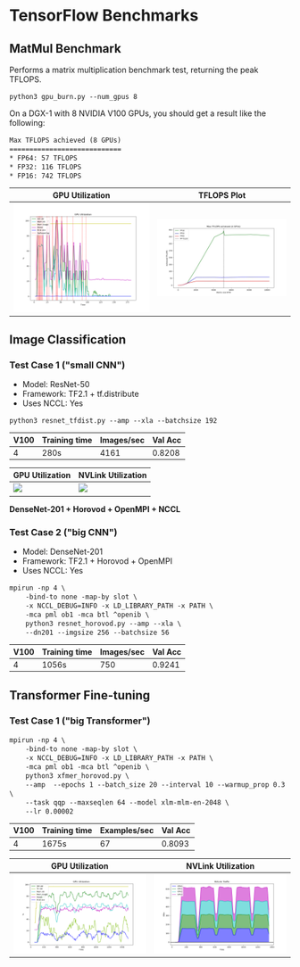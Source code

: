 # TensorFlow Benchmarks

## MatMul Benchmark

Performs a matrix multiplication benchmark test, returning the peak TFLOPS.

```shell
python3 gpu_burn.py --num_gpus 8
```

On a DGX-1 with 8 NVIDIA V100 GPUs, you should get a result like the following:

```
Max TFLOPS achieved (8 GPUs)
============================
* FP64: 57 TFLOPS
* FP32: 116 TFLOPS
* FP16: 742 TFLOPS
```

| GPU Utilization | TFLOPS Plot |
| --------------- | ----------- |
| ![](graphs/burn_4_gpu_util.png) | ![](graphs/burn_4_gpu_tflops_plot.jpg) |

## Image Classification

### Test Case 1 ("small CNN")

* Model: ResNet-50
* Framework: TF2.1 + tf.distribute
* Uses NCCL: Yes

```shell
python3 resnet_tfdist.py --amp --xla --batchsize 192 
```

| V100 | Training time | Images/sec | Val Acc |
| ---- | ------------- | ---------- | ------- |
| 4    | 280s          | 4161       | 0.8208  |

| GPU Utilization | NVLink Utilization |
| --------------- | ------------------ |
| ![](graphs/resnet_gpu_util.png) | ![](graphs/resnet_nvlink_util.png) |

**DenseNet-201 + Horovod + OpenMPI + NCCL**

### Test Case 2 ("big CNN")

* Model: DenseNet-201
* Framework: TF2.1 + Horovod + OpenMPI
* Uses NCCL: Yes

```shell
mpirun -np 4 \
    -bind-to none -map-by slot \
    -x NCCL_DEBUG=INFO -x LD_LIBRARY_PATH -x PATH \
    -mca pml ob1 -mca btl ^openib \
    python3 resnet_horovod.py --amp --xla \
    --dn201 --imgsize 256 --batchsize 56
```

| V100 | Training time | Images/sec | Val Acc |
| ---- | ------------- | ---------- | ------- |
| 4    | 1056s         | 750        | 0.9241  |

## Transformer Fine-tuning

### Test Case 1 ("big Transformer")

```shell
mpirun -np 4 \
    -bind-to none -map-by slot \
    -x NCCL_DEBUG=INFO -x LD_LIBRARY_PATH -x PATH \
    -mca pml ob1 -mca btl ^openib \
    python3 xfmer_horovod.py \
    --amp  --epochs 1 --batch_size 20 --interval 10 --warmup_prop 0.3 \
    --task qqp --maxseqlen 64 --model xlm-mlm-en-2048 \
    --lr 0.00002
```

| V100 | Training time | Examples/sec | Val Acc |
| ---- | ------------- | ------------ | ------- |
| 4    | 1675s         | 67           | 0.8093  |

| GPU Utilization | NVLink Utilization |
| --------------- | ------------------ |
| ![](graphs/transformer_gpu_util.png) | ![](graphs/transformer_nvlink_util.png) |

